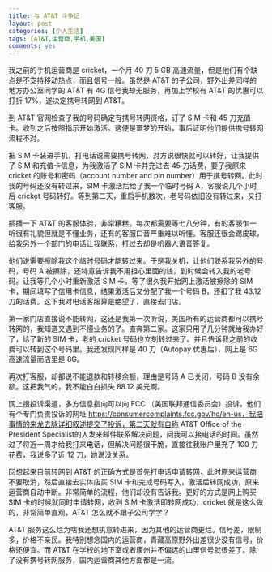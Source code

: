 ```yaml
---
title: 与 AT&T 斗争记
layout: post
categories: [个人生活]
tags: [AT&T,运营商,手机,美国]
comments: yes
---
```


我之前的手机运营商是 cricket，一个月 40 刀 5 GB 高速流量，但是他们有个缺点是不支持移动热点，而且信号一般。虽然是 AT&T 的子公司，野外出差同样的地方办公室同学的 AT&T 有 4G 信号我却无服务，再加上学校有 AT&T 的优惠可以打折 17%，遂决定携号转网到 AT&T。

到 AT&T 官网检查了我的号码确定有携号转网资格，订了 SIM 卡和 45 刀充值卡。收到之后按照指示开始激活。这便是噩梦的开始，事后证明他们提供携号转网流程不对。

把 SIM 卡装进手机，打电话说需要携号转网，对方说很快就可以转好，让我提供了 SIM 和充值卡信息，为我激活了 SIM 卡并充进去 45 刀话费，要了我原来 cricket 的账号和密码（account number and pin number）用于携号转网。此时我的号码还没有转过来，SIM 卡激活后给了我一个临时号码 A，客服说几个小时后 cricket 号码转好。等到第二天，重启手机数次，老号码依旧没有转过来，又打客服。

插播一下 AT&T 的客服体验，非常糟糕。每次都需要等七八分钟，有的客服乍一听很有礼貌但就是不懂业务，还有的客服口音严重难以听懂。客服还很会踢皮球，给我另外一个部门的电话让我联系，打过去却是机器人语音答复。

他们说需要擦除我这个临时号码才能转过来。于是我关机，让他们联系我另外的号码，号码 A 被擦除，还特意告诉我不用担心里面的钱，到时候会转入我的老号码。让我等几个小时重新激活 SIM 卡。等了很久我开始网上激活被擦除的 SIM 卡，期间填写了信用卡信息，结果激活后又分配了我一个号码 B，还扣了我 43.12 刀的话费。这下我对电话客服算是绝望了，直接去门店。

第一家门店直接说不能转网，这还是我第一次听说，美国所有的运营商都可以携号转网的，我知道又遇到不懂业务的了。直奔第二家。这家只用了几分钟就给我办好了，给了新的 SIM 卡，老的 cricket 号码也立刻转过来了。并且告诉我之前的收费可以转到这个号码里。我还发现同样是 40 刀（Autopay 优惠后），网上是 6G 高速流量而店里是 8G。

再次打客服，却都说不能退款和转移余额，理由是号码 A 已关闭，号码 B 没有余额。这把我气的，我不能白白损失 88.12 美元啊。

网上搜投诉渠道，多方信息指向可以向 FCC （美国联邦通信委员会）投诉，他们有个专门负责投诉的网址 https://consumercomplaints.fcc.gov/hc/en-us，我把事情的来龙去脉详细叙述提交了投诉，第二天就有自称 AT&T Office of the President Specialist的人发来邮件联系解决问题，问我可以接电话的时间。虽然过了将近一周才给我打来电话，但解决问题很干脆，直接往我账户里充了 100 刀花费，我说多了近 12 刀，她说没关系。

回想起来目前转网到 AT&T 的正确方式是首先打电话申请转网，此时原来运营商不要取消，然后直接去实体店买 SIM 卡和完成号码写入，激活后转网成功，原来运营商自动中断。非常简单的流程，他们却没有告诉我。更好的方式是网上购买 SIM 卡的时候就同时申请转网，收到 SIM 卡激活即转网成功，cricket 就是这么做的，非常简单直观，AT&T 怎么就不跟子公司学学？

AT&T 服务这么烂为啥我还想执意转进来，因为其他的运营商更烂。信号差，限制多，价格不亲民。我特别想念国内的运营商，青藏高原野外出差很少没有信号，价格还便宜。而 AT&T 在学校的地下室或者康州并不偏远的山里信号就很差了。除了没有携号转网服务，国内运营商其他方面都是一流。